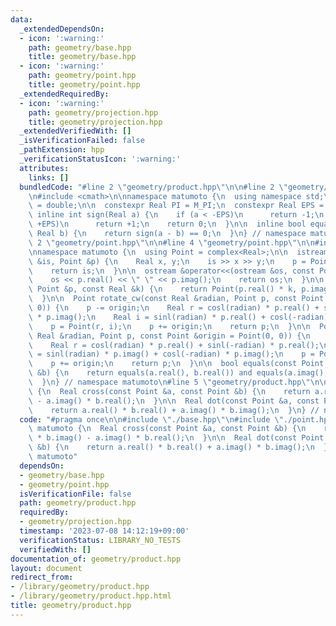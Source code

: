 ```yaml
---
data:
  _extendedDependsOn:
  - icon: ':warning:'
    path: geometry/base.hpp
    title: geometry/base.hpp
  - icon: ':warning:'
    path: geometry/point.hpp
    title: geometry/point.hpp
  _extendedRequiredBy:
  - icon: ':warning:'
    path: geometry/projection.hpp
    title: geometry/projection.hpp
  _extendedVerifiedWith: []
  _isVerificationFailed: false
  _pathExtension: hpp
  _verificationStatusIcon: ':warning:'
  attributes:
    links: []
  bundledCode: "#line 2 \"geometry/product.hpp\"\n\n#line 2 \"geometry/base.hpp\"\n\
    \n#include <cmath>\n\nnamespace matumoto {\n  using namespace std;\n  using Real\
    \ = double;\n\n  constexpr Real PI = M_PI;\n  constexpr Real EPS = 1e-9;\n\n \
    \ inline int sign(Real a) {\n    if (a < -EPS)\n      return -1;\n    if (a >\
    \ +EPS)\n      return +1;\n    return 0;\n  }\n\n  inline bool equals(Real a,\
    \ Real b) {\n    return sign(a - b) == 0;\n  }\n} // namespace matumoto\n#line\
    \ 2 \"geometry/point.hpp\"\n\n#line 4 \"geometry/point.hpp\"\n\n#include <complex>\n\
    \nnamespace matumoto {\n  using Point = complex<Real>;\n\n  istream &operator>>(istream\
    \ &is, Point &p) {\n    Real x, y;\n    is >> x >> y;\n    p = Point(x, y);\n\
    \    return is;\n  }\n\n  ostream &operator<<(ostream &os, const Point &p) {\n\
    \    os << p.real() << \" \" << p.imag();\n    return os;\n  }\n\n  Point operator*(const\
    \ Point &p, const Real &k) {\n    return Point(p.real() * k, p.imag() * k);\n\
    \  }\n\n  Point rotate_cw(const Real &radian, Point p, const Point &origin = Point(0,\
    \ 0)) {\n    p -= origin;\n    Real r = cosl(radian) * p.real() + sinl(-radian)\
    \ * p.imag();\n    Real i = sinl(radian) * p.real() + cosl(-radian) * p.imag();\n\
    \    p = Point(r, i);\n    p += origin;\n    return p;\n  }\n\n  Point rotate_ccw(const\
    \ Real &radian, Point p, const Point &origin = Point(0, 0)) {\n    p -= origin;\n\
    \    Real r = cosl(radian) * p.real() + sinl(-radian) * p.real();\n    Real i\
    \ = sinl(radian) * p.imag() + cosl(-radian) * p.imag();\n    p = Point(r, i);\n\
    \    p += origin;\n    return p;\n  }\n\n  bool equals(const Point &a, const Point\
    \ &b) {\n    return equals(a.real(), b.real()) and equals(a.imag(), b.imag());\n\
    \  }\n} // namespace matumoto\n#line 5 \"geometry/product.hpp\"\n\nnamespace matumoto\
    \ {\n  Real cross(const Point &a, const Point &b) {\n    return a.real() * b.imag()\
    \ - a.imag() * b.real();\n  }\n\n  Real dot(const Point &a, const Point &b) {\n\
    \    return a.real() * b.real() + a.imag() * b.imag();\n  }\n} // namespace matumoto\n"
  code: "#pragma once\n\n#include \"./base.hpp\"\n#include \"./point.hpp\"\n\nnamespace\
    \ matumoto {\n  Real cross(const Point &a, const Point &b) {\n    return a.real()\
    \ * b.imag() - a.imag() * b.real();\n  }\n\n  Real dot(const Point &a, const Point\
    \ &b) {\n    return a.real() * b.real() + a.imag() * b.imag();\n  }\n} // namespace\
    \ matumoto"
  dependsOn:
  - geometry/base.hpp
  - geometry/point.hpp
  isVerificationFile: false
  path: geometry/product.hpp
  requiredBy:
  - geometry/projection.hpp
  timestamp: '2023-07-08 14:12:19+09:00'
  verificationStatus: LIBRARY_NO_TESTS
  verifiedWith: []
documentation_of: geometry/product.hpp
layout: document
redirect_from:
- /library/geometry/product.hpp
- /library/geometry/product.hpp.html
title: geometry/product.hpp
---
```

